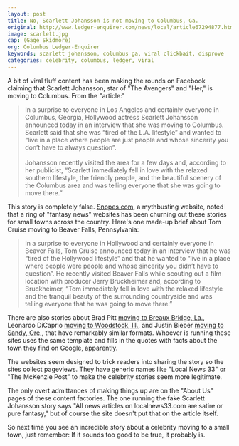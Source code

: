 ```yaml
---
layout: post
title: No, Scarlett Johansson is not moving to Columbus, Ga.
original: http://www.ledger-enquirer.com/news/local/article67294877.html
image: scarlett.jpg
cap: (Gage Skidmore)
org: Columbus Ledger-Enquirer
keywords: scarlett johansson, columbus ga, viral clickbait, disprove
categories: celebrity, columbus, ledger, viral
---
```


A bit of viral fluff content has been making the rounds on Facebook claiming that Scarlett Johansson, star of "The Avengers" and "Her," is moving to Columbus. From the "article:"

<!--break-->

> In a surprise to everyone in Los Angeles and certainly everyone in Columbus, Georgia, Hollywood actress Scarlett Johansson announced today in an interview that she was moving to Columbus.  Scarlett said that she was “tired of the L.A. lifestyle” and wanted to “live in a place where people are just people and whose sincerity you don’t have to always question”.<br><br>Johansson recently visited the area for a few days and, according to her publicist, “Scarlett immediately fell in love with the relaxed southern lifestyle, the friendly people, and the beautiful scenery of the Columbus area and was telling everyone that she was going to move there.”

This story is completely false. [Snopes.com](http://www.snopes.com/celebrity-moving-small-towns/), a mythbusting website, noted that a ring of "fantasy news" websites has been churning out these stories for small towns across the country. Here's one made-up brief about Tom Cruise moving to Beaver Falls, Pennsylvania:

> In a surprise to everyone in Hollywood and certainly everyone in Beaver Falls, Tom Cruise announced today in an interview that he was “tired of the Hollywood lifestyle” and that he wanted to “live in a place where people were people and whose sincerity you didn’t have to question”. He recently visited Beaver Falls while scouting out a film location with producer Jerry Bruckheimer and, according to Bruckheimer, “Tom immediately fell in love with the relaxed lifestyle and the tranquil beauty of the surrounding countryside and was telling everyone that he was going to move there.”

There are also stories about Brad Pitt [moving to Breaux Bridge, La.](http://www.mckenziepost.com/new-orleans/brad-pitt-and-angelina-moving-to-breaux-bridge-louisiana/), Leonardo DiCaprio [moving to Woodstock, Ill.](http://www.snopes.com/leonardo-dicaprio-woodstock-illinois/), and Justin Bieber [moving to Sandy, Ore.](http://www.thatsfake.com/is-pop-star-justin-bieber-moving-to-sandy-in-oregon/), that have remarkably similar formats. Whoever is running these sites uses the same template and fills in the quotes with facts about the town they find on Google, apparently.

The websites seem designed to trick readers into sharing the story so the sites collect pageviews. They have generic names like "Local News 33" or "The McKenzie Post" to make the celebrity stories seem more legitimate.

The only overt admittances of making things up are on the "About Us" pages of these content factories. The one running the fake Scarlett Johansson story says "All news articles on localnews33.com are satire or pure fantasy," but of course the site doesn't put that on the article itself.

So next time you see an incredible story about a celebrity moving to a small town, just remember: If it sounds too good to be true, it probably is.